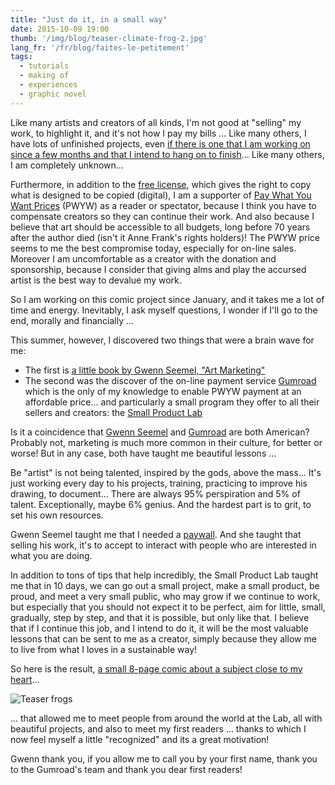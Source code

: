 ```yaml
---
title: "Just do it, in a small way"
date: 2015-10-09 19:00
thumb: '/img/blog/teaser-climate-frog-2.jpg'
lang_fr: '/fr/blog/faites-le-petitement'
tags:
  - tutorials
  - making of
  - experiences
  - graphic novel
---
```


Like many artists and creators of all kinds, I'm not good at "selling" my work, to highlight it, and it's not how I pay my bills ...
Like many others, I have lots of unfinished projects, even [if there is one that I am working on since a few months and that I intend to hang on to finish](../blog/comic-project)...
Like many others, I am completely unknown...

Furthermore, in addition to the [free license](../about/#wallpapers), which gives the right to copy what is designed to be copied (digital), I am a supporter of [Pay What You Want Prices](https://en.wikipedia.org/wiki/Pay_what_you_want) (PWYW) as a reader or spectator, because I think you have to compensate creators so they can continue their work. And also because I believe that art should be accessible to all budgets, long before 70 years after the author died  (isn't it Anne Frank's rights holders)! The PWYW price seems to me the best compromise today, especially for on-line sales. Moreover I am uncomfortable as a creator with the donation and sponsorship, because I consider that giving alms and play the accursed artist is the best way to devalue my work.

So I am working on this comic project since January, and it takes me a lot of time and energy. Inevitably, I ask myself questions, I wonder if I'll go to the end, morally and financially ...

This summer, however, I discovered two things that were a brain wave for me:
- The first is [a little book by Gwenn Seemel, "Art Marketing"](http://www.gwennseemel.com/index.php/pages/from/category/art_marketing/)
- The second was the discover of the on-line payment service [Gumroad](https://gumroad.com) which is the only of my knowledge to enable PWYW payment at an affordable price... and particularly a small program they offer to all their sellers and creators: the [Small Product Lab](https://gumroad.com/smallproductlab)

Is it a coincidence that [Gwenn Seemel](http://www.gwennseemel.com/) and [Gumroad](https://gumroad.com) are both American? Probably not, marketing is much more common in their culture, for better or worse!
But in any case, both have taught me beautiful lessons ...

Be "artist" is not being talented, inspired by the gods, above the mass... It's just working every day to his projects, training, practicing to improve his drawing, to document... There are always 95% perspiration and 5% of talent. Exceptionally, maybe 6% genius. And the hardest part is to grit, to set his own resources.

Gwenn Seemel taught me that I needed a [paywall](https://en.wikipedia.org/wiki/Paywall). And she taught that selling his work, it's to accept to interact with people who are interested in what you are doing.

In addition to tons of tips that help incredibly, the Small Product Lab taught me that in 10 days, we can go out a small project, make a small product, be proud, and meet a very small public, who may grow if we continue to work, but especially that you should not expect it to be perfect, aim for little, small, gradually, step by step, and that it is possible, but only like that.
I believe that if I continue this job, and I intend to do it, it will be the most valuable lessons that can be sent to me as a creator, simply because they allow me to live from what I loves in a sustainable way!

So here is the result, [a small 8-page comic about a subject close to my heart](../comics/)...

![Teaser frogs](/img/blog/teaser-climate-frog-2.jpg)

... that allowed me to meet people from around the world at the Lab, all with beautiful projects, and also to meet my first readers ... thanks to which I now feel myself a little "recognized" and its a great motivation!

Gwenn thank you, if you allow me to call you by your first name, thank you to the Gumroad's team and thank you dear first readers!
